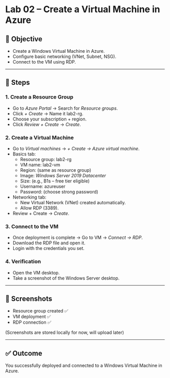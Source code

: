 # Lab 02 – Create a Virtual Machine in Azure

## 🎯 Objective
- Create a Windows Virtual Machine in Azure.  
- Configure basic networking (VNet, Subnet, NSG).  
- Connect to the VM using RDP.  

---

## 📝 Steps

### 1. Create a Resource Group
- Go to *Azure Portal* → Search for *Resource groups*.  
- Click *+ Create* → Name it lab2-rg.  
- Choose your subscription + region.  
- Click *Review + Create* → *Create*.  

### 2. Create a Virtual Machine
- Go to *Virtual machines* → *+ Create → Azure virtual machine*.  
- Basics tab:  
  - Resource group: lab2-rg  
  - VM name: lab2-vm  
  - Region: (same as resource group)  
  - Image: *Windows Server 2019 Datacenter*  
  - Size: (e.g., B1s – free tier eligible)  
  - Username: azureuser  
  - Password: (choose strong password)  
- Networking tab:  
  - New Virtual Network (VNet) created automatically.  
  - Allow RDP (3389).  
- Review + Create → *Create*.  

### 3. Connect to the VM
- Once deployment is complete → Go to VM → *Connect → RDP*.  
- Download the RDP file and open it.  
- Login with the credentials you set.  

### 4. Verification
- Open the VM desktop.  
- Take a screenshot of the Windows Server desktop.  

---

## 📸 Screenshots
- Resource group created ✅  
- VM deployment ✅  
- RDP connection ✅  

(Screenshots are stored locally for now, will upload later)  

---

## ✅ Outcome
You successfully deployed and connected to a Windows Virtual Machine in Azure.
